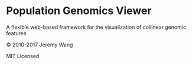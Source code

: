 Population Genomics Viewer
==========================

A flexible web-based framework for the visualization of collinear genomic features

&copy; 2010-2017 Jeremy Wang

MIT Licensed

